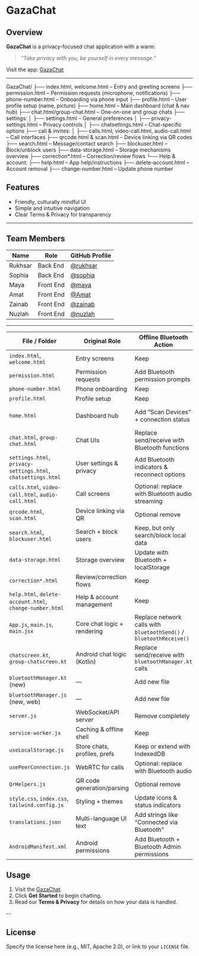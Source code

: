 # GazaChat 

##  Overview
**GazaChat** is a privacy-focused chat application with a warm:

> _“Take privacy with you, be yourself in every message.”_

Visit the app: [GazaChat](https://alzunelak.github.io/GazaChat/index.html)

---


GazaChat/ ├── index.html, welcome.html – Entry and greeting screens ├── permission.html – Permission requests (microphone, notifications) ├── phone-number.html – Onboarding via phone input ├── profile.html – User profile setup (name, picture) ├── home.html – Main dashboard (chat & nav hub) ├── chat.html/group-chat.html – One-on-one and group chats ├── settings: │ ├── settings.html – General preferences │ ├── privacy-settings.html – Privacy controls │ ├── chatsettings.html – Chat-specific options ├── call & invites: │ ├── calls.html, video-call.html, audio-call.html – Call interfaces ├── qrcode.html & scan.html – Device linking via QR codes ├── search.html – Message/contact search ├── blockuser.html – Block/unblock users ├── data-storage.html – Storage mechanisms overview ├── correction*.html – Correction/review flows └── Help & account: ├── help.html – App help/instructions ├── delete-account.html – Account removal ├── change-number.html – Update phone number

##  Features
- Friendly, culturally mindful UI
- Simple and intuitive navigation
- Clear Terms & Privacy for transparency

---

##  Team Members
| Name                | Role                     | GitHub Profile                                              |
|---------------------|--------------------------|-------------------------------------------------------------|
| Rukhsar             | Back End                 | [@rukhsar](https://github.com/yourusername)                 |
| Sophia              | Back End                 | [@sophia](https://github.com/yourusername)                  |
| Maya                | Front End                | [@maya](https://github.com/yourusername)                    |
| Amat                | Front End                | [@Amat](https://github.com/yourusername)                    |
| Zainab              | Front End                | [@zainab](https://github.com/yourusername)                  |
| Nuzlah              | Front End                | [@nuzlah](https://github.com/yourusername)                  |

---


| File / Folder                                                 | Original Role                | Offline Bluetooth Action                                            | Notes / Replacement                           |
| ------------------------------------------------------------- | ---------------------------- | ------------------------------------------------------------------- | --------------------------------------------- |
| `index.html`, `welcome.html`                                  | Entry screens                | Keep                                                                | No changes, just load offline                 |
| `permission.html`                                             | Permission requests          | Add Bluetooth permission prompts                                    | For Web: Web Bluetooth API; Android: manifest |
| `phone-number.html`                                           | Phone onboarding             | Keep                                                                | Works offline                                 |
| `profile.html`                                                | Profile setup                | Keep                                                                | Stored locally                                |
| `home.html`                                                   | Dashboard hub                | Add “Scan Devices” + connection status                              | Shows Connected / Searching / Disconnected    |
| `chat.html`, `group-chat.html`                                | Chat UIs                     | Replace send/receive with Bluetooth functions                       | Messages sent directly over Bluetooth         |
| `settings.html`, `privacy-settings.html`, `chatsettings.html` | User settings & privacy      | Add Bluetooth indicators & reconnect options                        | Add toggle for Bluetooth sync                 |
| `calls.html`, `video-call.html`, `audio-call.html`            | Call screens                 | Optional: replace with Bluetooth audio streaming                    | For offline audio/video calls (advanced)      |
| `qrcode.html`, `scan.html`                                    | Device linking via QR        | Optional remove                                                     | Bluetooth replaces QR session linking         |
| `search.html`, `blockuser.html`                               | Search + block users         | Keep, but only search/block local data                              | Runs on localStorage/IndexedDB                |
| `data-storage.html`                                           | Storage overview             | Update with Bluetooth + localStorage                                | Document offline approach                     |
| `correction*.html`                                            | Review/correction flows      | Keep                                                                | Minor/no change                               |
| `help.html`, `delete-account.html`, `change-number.html`      | Help & account management    | Keep                                                                | Local only                                    |
| `App.js`, `main.js`, `main.jsx`                               | Core chat logic + rendering  | Replace network calls with `bluetoothSend()` / `bluetoothReceive()` | Listen for Bluetooth events                   |
| `chatscreen.kt`, `group-chatscreen.kt`                        | Android chat logic (Kotlin)  | Replace send/receive with `bluetoothManager.kt` calls               | Handles one-to-one & group chat               |
| `bluetoothManager.kt` (new)                                   | —                            | Add new file                                                        | Centralized Bluetooth discovery/send/receive  |
| `bluetoothManager.js` (new, web)                              | —                            | Add new file                                                        | Uses Web Bluetooth API                        |
| `server.js`                                                   | WebSocket/API server         | Remove completely                                                   | No server needed offline                      |
| `service-worker.js`                                           | Caching & offline shell      | Keep                                                                | Cache static assets & local data only         |
| `useLocalStorage.js`                                          | Store chats, profiles, prefs | Keep or extend with IndexedDB                                       | Fully offline storage                         |
| `usePeerConnection.js`                                        | WebRTC for calls             | Optional: replace with Bluetooth audio                              | Needed only if offline calls required         |
| `QrHelpers.js`                                                | QR code generation/parsing   | Optional remove                                                     | Bluetooth replaces QR linking                 |
| `style.css`, `index.css`, `tailwind.config.js`                | Styling + themes             | Update icons & status indicators                                    | Add Bluetooth icons                           |
| `translations.json`                                           | Multi-language UI text       | Add strings like “Connected via Bluetooth”                          | Keep offline translations                     |
| `AndroidManifest.xml`                                         | Android permissions          | Add Bluetooth + Bluetooth Admin permissions                         | Required for offline Bluetooth                |





##  Usage
1. Visit the [GazaChat](https://alzunelak.github.io/GazaChat/index.html).
2. Click **Get Started** to begin chatting.
3. Read our **Terms & Privacy** for details on how your data is handled.

--

##  License
Specify the license here (e.g., MIT, Apache 2.0), or link to your `LICENSE` file.
